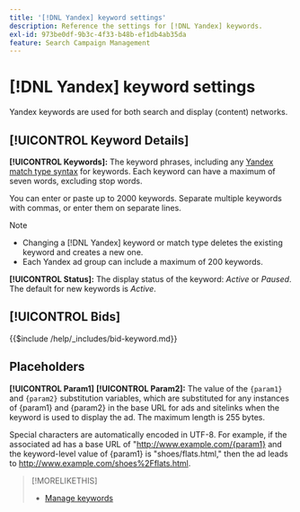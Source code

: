 ```yaml
---
title: '[!DNL Yandex] keyword settings'
description: Reference the settings for [!DNL Yandex] keywords.
exl-id: 973be0df-9b3c-4f33-b48b-ef1db4ab35da
feature: Search Campaign Management
---
```

# [!DNL Yandex] keyword settings

Yandex keywords are used for both search and display (content) networks.

<!-- Note to self: Yandex doesn't have separate website placements for display; users use keywords for the sites/parts of the content network on which they want to advertise. -->

## [!UICONTROL Keyword Details]

**[!UICONTROL Keywords]:** The keyword phrases, including any [Yandex match type syntax](https://yandex.com/support/direct/keywords/symbols-and-operators.html) for keywords. Each keyword can have a maximum of seven words, excluding stop words.

You can enter or paste up to 2000 keywords. Separate multiple keywords with commas, or enter them on separate lines.

>[!NOTE]
>
>* Changing a [!DNL Yandex] keyword or match type deletes the existing keyword and creates a new one.
>* Each Yandex ad group can include a maximum of 200 keywords.

**[!UICONTROL Status]:** The display status of the keyword: *Active* or *Paused*. The default for new keywords is *Active*.

## [!UICONTROL Bids]

<!-- **[!UICONTROL Bid]:** -->

{{$include /help/_includes/bid-keyword.md}}

## Placeholders

**[!UICONTROL Param1]** **[!UICONTROL Param2]:** The value of the `{param1}` and `{param2}` substitution variables, which are substituted for any instances of {param1} and {param2} in the base URL for ads and sitelinks when the keyword is used to display the ad. The maximum length is 255 bytes.

Special characters are automatically encoded in UTF-8. For example, if the associated ad has a base URL of "http://www.example.com/{param1} and the keyword-level value of {param1} is "shoes/flats.html," then the ad leads to http://www.example.com/shoes%2Fflats.html.

>[!MORELIKETHIS]
>
>* [Manage keywords](/help/search-social-commerce/campaign-management/campaigns/keyword-manage.md)
